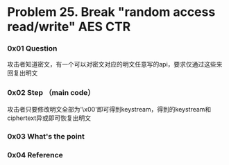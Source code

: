 # Problem 25. Break "random access read/write" AES CTR

### 0x01 Question

攻击者知道密文，有一个可以对密文对应的明文任意写的api，要求仅通过这些来回复出明文

### 0x02 Step （main code）

攻击者只要修改明文全部为'\x00'即可得到keystream，得到的keystream和ciphertext异或即可恢复出明文

### 0x03 What's the point


### 0x04 Reference


